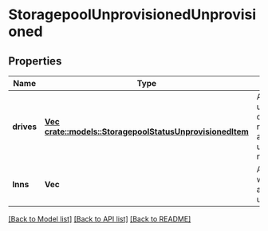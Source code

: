 # StoragepoolUnprovisionedUnprovisioned

## Properties
Name | Type | Description | Notes
------------ | ------------- | ------------- | -------------
**drives** | [**Vec <crate::models::StoragepoolStatusUnprovisionedItem>**](StoragepoolStatusUnprovisionedItem.md) | A list of unprovisioned drives that do not belong to an unprovisioned node. | [default to null]
**lnns** | **Vec<i32>** | A list of lnns whose drives are all unprovisioned | [default to null]

[[Back to Model list]](../README.md#documentation-for-models) [[Back to API list]](../README.md#documentation-for-api-endpoints) [[Back to README]](../README.md)


